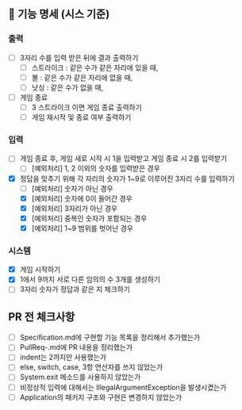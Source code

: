 ## 📌 기능 명세 (시스 기준)

### 출력

- [ ] 3자리 수를 입력 받은 뒤에 결과 출력하기
    - [ ] 스트라이크 : 같은 수가 같은 자리에 있을 때,
    - [ ] 볼 : 같은 수가 같은 자리에 없을 때,
    - [ ] 낫싱 : 같은 수가 없을 때,
- [ ] 게임 종료
    - [ ] 3 스트라이크 이면 게임 종료 출력하기
    - [ ] 게임 재시작 및 종료 여부 출력하기

### 입력

- [ ] 게임 종료 후, 게임 새로 시작 시 1을 입력받고 게임 종료 시 2를 입력받기
    - [ ] [예외처리] 1, 2 이외의 숫자를 입력받은 경우
- [x] 정답을 맞추기 위해 각 자리의 숫자가 1~9로 이루어진 3자리 수를 입력하기
    - [ ] [예외처리] 숫자가 아닌 경우
    - [x] [예외처리] 숫자에 0이 들어간 경우
    - [x] [예외처리] 3자리가 아닌 경우
    - [x] [예외처리] 중복인 숫자가 포함되는 경우
    - [x] [예외처리] 1~9 범위를 벗어난 경우

### 시스템

- [x] 게임 시작하기
- [x] 1에서 9까지 서로 다른 임의의 수 3개를 생성하기
- [ ] 3자리 숫자가 정답과 같은 지 체크하기

## PR 전 체크사항

- [ ] Specification.md에 구현할 기능 목록을 정리해서 추가했는가
- [ ] PullReq-.md에 PR 내용을 정리했는가
- [ ] indent는 2까지만 사용했는가
- [ ] else, switch, case, 3항 연산자를 쓰지 않았는가
- [ ] System.exit 메소드를 사용하지 않았는가
- [ ] 비정상적 입력에 대해서는 IllegalArgumentException을 발생시켰는가
- [ ] Application의 패키지 구조와 구현은 변경하지 않았는가